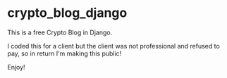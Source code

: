 # crypto_blog_django

This is a free Crypto Blog in Django.

I coded this for a client but the client was not professional and refused to pay, so in return I'm making this public!

Enjoy!
